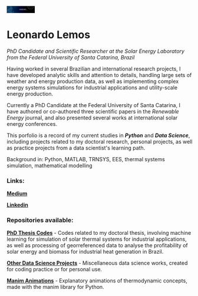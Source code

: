 <img alt="Colaboratory logo" width="15%" src="Banner.png">

# Leonardo Lemos

*PhD Candidate and Scientific Researcher at the Solar Energy Laboratory from the Federal University of Santa Catarina, Brazil*

Having worked in several Brazilian and international research projects, I have developed analytic skills and attention to details, handling large sets of weather and energy production data, as well as implementing complex energy systems simulations for industrial applications and utility-scale energy production. 

Currently a PhD Candidate at the Federal University of Santa Catarina, I have authored or co-authored three scientific papers in the *Renewable Energy* journal, and also presented several works at international solar energy conferences.

This porfolio is a record of my current studies in ***Python*** and ***Data Science***, including projects related to my doctoral research, personal projects, as well as practice projects from a data scientist's learning path.

Background in: Python, MATLAB, TRNSYS, EES, thermal systems simulation, mathematical modelling

### Links:

**[Medium](https://medium.com/@leonardo.f.l.lemos)**

**[Linkedin](https://www.linkedin.com/in/leonardo-lacerda-lemos/)**

### Repositories available:

**[PhD Thesis Codes](https://github.com/L-Lemos/phd_thesis)** - Codes related to my doctoral thesis, involving machine learning for simulation of solar thermal systems for industrial applications, as well as processing of georreferenced data to analyse the profitability of solar energy and biomass for industrial heat generation in Brazil.

**[Other Data Science Projects](https://github.com/L-Lemos/data_science_projects)** - Miscellaneous data science works, created for coding practice or for personal use.

**[Manim Animations](https://github.com/L-Lemos/manim-animations)** - Explanatory animations of thermodynamic concepts, made with the manim library for Python.

